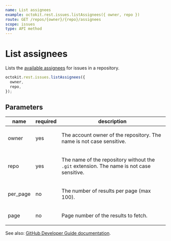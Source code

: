 ```yaml
---
name: List assignees
example: octokit.rest.issues.listAssignees({ owner, repo })
route: GET /repos/{owner}/{repo}/assignees
scope: issues
type: API method
---
```


# List assignees

Lists the [available assignees](https://docs.github.com/articles/assigning-issues-and-pull-requests-to-other-github-users/) for issues in a repository.

```js
octokit.rest.issues.listAssignees({
  owner,
  repo,
});
```

## Parameters

<table>
  <thead>
    <tr>
      <th>name</th>
      <th>required</th>
      <th>description</th>
    </tr>
  </thead>
  <tbody>
    <tr><td>owner</td><td>yes</td><td>

The account owner of the repository. The name is not case sensitive.

</td></tr>
<tr><td>repo</td><td>yes</td><td>

The name of the repository without the `.git` extension. The name is not case sensitive.

</td></tr>
<tr><td>per_page</td><td>no</td><td>

The number of results per page (max 100).

</td></tr>
<tr><td>page</td><td>no</td><td>

Page number of the results to fetch.

</td></tr>
  </tbody>
</table>

See also: [GitHub Developer Guide documentation](https://docs.github.com/rest/reference/issues#list-assignees).
